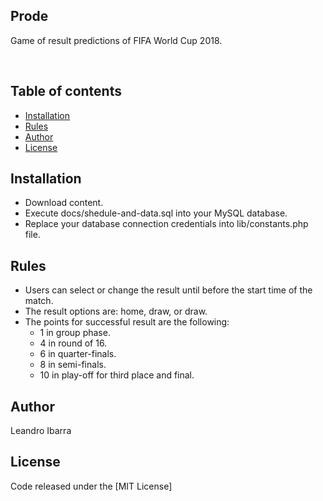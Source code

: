 ## Prode
<p>Game of result predictions of FIFA World Cup 2018.</p>
<br />

## Table of contents
- [Installation](#installation)
- [Rules](#rules)
- [Author](#author)
- [License](#license)

## Installation
- Download content.
- Execute docs/shedule-and-data.sql into your MySQL database.
- Replace your database connection credentials into lib/constants.php file.

## Rules
- Users can select or change the result until before the start time of the match.
- The result options are: home, draw, or draw.
- The points for successful result are the following:
  - 1 in group phase.
  - 4 in round of 16.
  - 6 in quarter-finals.
  - 8 in semi-finals.
  - 10 in play-off for third place and final.

## Author
Leandro Ibarra

## License
Code released under the [MIT License]
